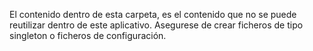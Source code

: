 El contenido dentro de esta carpeta, es el contenido que no se puede reutilizar
dentro de este aplicativo.
Asegurese de crear ficheros de tipo singleton o ficheros de configuración.